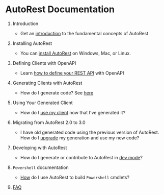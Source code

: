 # AutoRest Documentation

1. Introduction
    - Get an [introduction][introduction] to the fundamental concepts of AutoRest

2. Installing AutoRest
    - You can [install AutoRest][install] on Windows, Mac, or Linux.

3. Defining Clients with OpenAPI
    - Learn [how to define your REST API][openapi] with OpenAPI

4. Generating Clients with AutoRest
    - How do I generate code? See [here][generate]

5. Using Your Generated Client
    - How do I [use my client][client] now that I've generated it?

6. Migrating from AutoRest 2.0 to 3.0
    - I have old generated code using the previous version of AutoRest. How do I [upgrade][migrate] my generation and use my new code?

7. Developing with AutoRest
    - How do I generate or contribute to AutoRest in [dev mode][dev]?

8. `Powershell` documentation
    - [How][powershell] do I use AutoRest to build `Powershell` cmdlets?

8. [FAQ][faq]

<!-- LINKS -->
[introduction]: ./introduction.md
[install]: ./install/readme.md
[openapi]: ./openapi/readme.md
[generate]: ./generate/readme.md
[client]: ./client/readme.md
[migrate]: ./migrate/readme.md
[dev]: ./developer/readme.md
[powershell]: ./powershell/readme.md
[faq]: ./faq.md